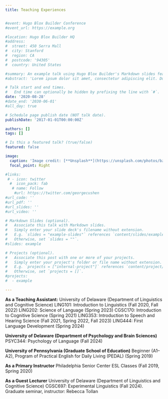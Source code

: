 ```yaml
---
title: Teaching Experiences


#event: Hugo Blox Builder Conference
#event_url: https://example.org

#location: Hugo Blox Builder HQ
#address:
#  street: 450 Serra Mall
#  city: Stanford
#  region: CA
#  postcode: '94305'
#  country: United States

#summary: An example talk using Hugo Blox Builder's Markdown slides feature.
#abstract: 'Lorem ipsum dolor sit amet, consectetur adipiscing elit. Duis posuere tellusac convallis placerat. Proin tincidunt magna sed ex sollicitudin condimentum. Sed ac faucibus dolor, scelerisque sollicitudin nisi. Cras purus urna, suscipit quis sapien eu, pulvinar tempor diam.'

# Talk start and end times.
#   End time can optionally be hidden by prefixing the line with `#`.
date: '2020-08-28'
#date_end: '2030-06-01'
#all_day: true

# Schedule page publish date (NOT talk date).
publishDate: '2017-01-01T00:00:00Z'

authors: []
tags: []

# Is this a featured talk? (true/false)
featured: false

image:
  caption: 'Image credit: [**Unsplash**](https://unsplash.com/photos/bzdhc5b3Bxs)'
  focal_point: Right

#links:
 # - icon: twitter
  #  icon_pack: fab
   # name: Follow
    #url: https://twitter.com/georgecushen
#url_code: ''
#url_pdf: ''
#url_slides: ''
#url_video: ''

# Markdown Slides (optional).
#   Associate this talk with Markdown slides.
#   Simply enter your slide deck's filename without extension.
#   E.g. `slides = "example-slides"` references `content/slides/example-slides.md`.
#   Otherwise, set `slides = ""`.
#slides: example

# Projects (optional).
#   Associate this post with one or more of your projects.
#   Simply enter your project's folder or file name without extension.
#   E.g. `projects = ["internal-project"]` references `content/project/deep-learning/index.md`.
#   Otherwise, set `projects = []`.
#projects:
#  - example

---
```



**As a Teaching Assistant:** 
University of Delaware (Department of Linguistics and Cognitive Science)
LING101: Introduction to Linguistics (Fall 2020, Fall 2022)
LING202: Science of Language (Spring 2023)
CGSC170: Introduction to Cognitive Science (Spring 2021)
LING353: Introduction to Speech and Hearing Science (Fall 2021, Spring 2022, Fall 2023) LING444: First Language Development (Spring 2024)

**University of Delaware (Department of Psychology and Brain Sciences)**
PSYC344: Psychology of Language (Fall 2024)

**University of Pennsylvania (Graduate School of Education)**
Beginner (A1–A2), Program of Practical English for Daily Living (PEDAL) (Spring 2019)

**As a Primary Instructor**
Philadelphia Senior Center
ESL Classes (Fall 2019, Spring 2020)

**As a Guest Lecturer**
University of Delaware (Department of Linguistics and Cognitive Science) 
CGSC697: Experimental Linguistics (Fall 2024).
Graduate seminar, instructor: Rebecca Tollan


